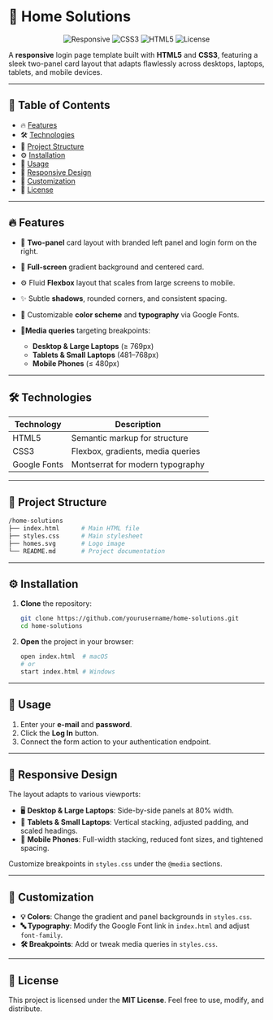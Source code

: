 # 🚀 Home Solutions

<p align="center">
  <img src="https://img.shields.io/badge/responsive-%F0%9F%92%BB-blue" alt="Responsive">
  <img src="https://img.shields.io/badge/css3-%2351ACEE-blue.svg" alt="CSS3">
  <img src="https://img.shields.io/badge/html5-%23E34F26-orange.svg" alt="HTML5">
  <img src="https://img.shields.io/badge/license-MIT-green.svg" alt="License">
</p>

A **responsive** login page template built with **HTML5** and **CSS3**, featuring a sleek two-panel card layout that adapts flawlessly across desktops, laptops, tablets, and mobile devices.

---

## 📑 Table of Contents

* 🔥 [Features](#-features)
* 🛠️ [Technologies](#-technologies)
* 📂 [Project Structure](#-project-structure)
* ⚙️ [Installation](#-installation)
* 🚀 [Usage](#-usage)
* 📐 [Responsive Design](#-responsive-design)
* 🎨 [Customization](#-customization)
* 📝 [License](#-license)

---

## 🔥 Features

* 🎨 **Two-panel** card layout with branded left panel and login form on the right.
* 🌈 **Full-screen** gradient background and centered card.
* ⚙️ Fluid **Flexbox** layout that scales from large screens to mobile.
* ✨ Subtle **shadows**, rounded corners, and consistent spacing.
* 🎨 Customizable **color scheme** and **typography** via Google Fonts.
* 📱**Media queries** targeting breakpoints:

  * **Desktop & Large Laptops** (≥ 769px)
  * **Tablets & Small Laptops** (481–768px)
  * **Mobile Phones** (≤ 480px)

---

## 🛠️ Technologies

| Technology   | Description                       |
| ------------ | --------------------------------- |
| HTML5        | Semantic markup for structure     |
| CSS3         | Flexbox, gradients, media queries |
| Google Fonts | Montserrat for modern typography  |

---

## 📂 Project Structure

```bash
/home-solutions
├── index.html      # Main HTML file
├── styles.css      # Main stylesheet
├── homes.svg       # Logo image
└── README.md       # Project documentation
```

---

## ⚙️ Installation

1. **Clone** the repository:

   ```bash
   git clone https://github.com/yourusername/home-solutions.git
   cd home-solutions
   ```
2. **Open** the project in your browser:

   ```bash
   open index.html  # macOS
   # or
   start index.html # Windows
   ```

---

## 🚀 Usage

1. Enter your **e-mail** and **password**.
2. Click the **Log In** button.
3. Connect the form action to your authentication endpoint.

---

## 📐 Responsive Design

The layout adapts to various viewports:

* 🖥️ **Desktop & Large Laptops**: Side-by-side panels at 80% width.
* 📱 **Tablets & Small Laptops**: Vertical stacking, adjusted padding, and scaled headings.
* 📲 **Mobile Phones**: Full-width stacking, reduced font sizes, and tightened spacing.

Customize breakpoints in `styles.css` under the `@media` sections.

---

## 🎨 Customization

* **💡 Colors**: Change the gradient and panel backgrounds in `styles.css`.
* **🔤 Typography**: Modify the Google Font link in `index.html` and adjust `font-family`.
* **🛠️ Breakpoints**: Add or tweak media queries in `styles.css`.

---

## 📝 License

This project is licensed under the **MIT License**. Feel free to use, modify, and distribute.
